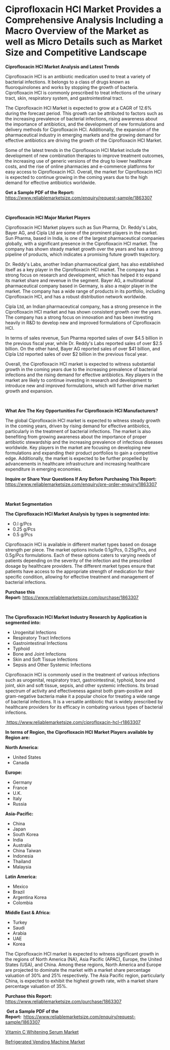 <p><h1>Ciprofloxacin HCl Market Provides a Comprehensive Analysis Including a Macro Overview of the Market as well as Micro Details such as Market Size and Competitive Landscape</h1></p><p><strong>Ciprofloxacin HCl Market Analysis and Latest Trends</strong></p>
<p><p>Ciprofloxacin HCl is an antibiotic medication used to treat a variety of bacterial infections. It belongs to a class of drugs known as fluoroquinolones and works by stopping the growth of bacteria. Ciprofloxacin HCl is commonly prescribed to treat infections of the urinary tract, skin, respiratory system, and gastrointestinal tract.</p><p>The Ciprofloxacin HCl Market is expected to grow at a CAGR of 12.6% during the forecast period. This growth can be attributed to factors such as the increasing prevalence of bacterial infections, rising awareness about the importance of antibiotics, and the development of new formulations and delivery methods for Ciprofloxacin HCl. Additionally, the expansion of the pharmaceutical industry in emerging markets and the growing demand for effective antibiotics are driving the growth of the Ciprofloxacin HCl Market.</p><p>Some of the latest trends in the Ciprofloxacin HCl Market include the development of new combination therapies to improve treatment outcomes, the increasing use of generic versions of the drug to lower healthcare costs, and the rise of online pharmacies and e-commerce platforms for easy access to Ciprofloxacin HCl. Overall, the market for Ciprofloxacin HCl is expected to continue growing in the coming years due to the high demand for effective antibiotics worldwide.</p></p>
<p><strong>Get a Sample PDF of the Report:&nbsp;</strong> <a href="https://www.reliablemarketsize.com/enquiry/request-sample/1863307">https://www.reliablemarketsize.com/enquiry/request-sample/1863307</a></p>
<p>&nbsp;</p>
<p><strong>Ciprofloxacin HCl Major Market Players</strong></p>
<p><p>Ciprofloxacin HCl Market players such as Sun Pharma, Dr. Reddy's Labs, Bayer AG, and Cipla Ltd are some of the prominent players in the market. Sun Pharma, based in India, is one of the largest pharmaceutical companies globally, with a significant presence in the Ciprofloxacin HCl market. The company has shown steady market growth over the years and has a strong pipeline of products, which indicates a promising future growth trajectory.</p><p>Dr. Reddy's Labs, another Indian pharmaceutical giant, has also established itself as a key player in the Ciprofloxacin HCl market. The company has a strong focus on research and development, which has helped it to expand its market share and revenue in the segment. Bayer AG, a multinational pharmaceutical company based in Germany, is also a major player in the market. The company has a wide range of products in its portfolio, including Ciprofloxacin HCl, and has a robust distribution network worldwide.</p><p>Cipla Ltd, an Indian pharmaceutical company, has a strong presence in the Ciprofloxacin HCl market and has shown consistent growth over the years. The company has a strong focus on innovation and has been investing heavily in R&D to develop new and improved formulations of Ciprofloxacin HCl.</p><p>In terms of sales revenue, Sun Pharma reported sales of over $4.5 billion in the previous fiscal year, while Dr. Reddy's Labs reported sales of over $2.5 billion. On the other hand, Bayer AG reported sales of over $41 billion, and Cipla Ltd reported sales of over $2 billion in the previous fiscal year.</p><p>Overall, the Ciprofloxacin HCl market is expected to witness substantial growth in the coming years due to the increasing prevalence of bacterial infections and the rising demand for effective antibiotics. Key players in the market are likely to continue investing in research and development to introduce new and improved formulations, which will further drive market growth and expansion.</p></p>
<p>&nbsp;</p>
<p><strong>What Are The Key Opportunities For Ciprofloxacin HCl Manufacturers?</strong></p>
<p><p>The global Ciprofloxacin HCl market is expected to witness steady growth in the coming years, driven by rising demand for effective antibiotics, particularly in the treatment of bacterial infections. The market is also benefiting from growing awareness about the importance of proper antibiotic stewardship and the increasing prevalence of infectious diseases worldwide. Key players in the market are focusing on developing new formulations and expanding their product portfolios to gain a competitive edge. Additionally, the market is expected to be further propelled by advancements in healthcare infrastructure and increasing healthcare expenditure in emerging economies.</p></p>
<p><strong>Inquire or Share Your Questions If Any Before Purchasing This Report:</strong> <a href="https://www.reliablemarketsize.com/enquiry/pre-order-enquiry/1863307">https://www.reliablemarketsize.com/enquiry/pre-order-enquiry/1863307</a></p>
<p>&nbsp;</p>
<p><strong>Market Segmentation</strong></p>
<p><strong>The Ciprofloxacin HCl Market Analysis by types is segmented into:</strong></p>
<p><ul><li>O.l g/Pcs</li><li>0.25 g/Pcs</li><li>0.5 g/Pcs</li></ul></p>
<p><p>Ciprofloxacin HCl is available in different market types based on dosage strength per piece. The market options include 0.1g/Pcs, 0.25g/Pcs, and 0.5g/Pcs formulations. Each of these options caters to varying needs of patients depending on the severity of the infection and the prescribed dosage by healthcare providers. The different market types ensure that patients have access to the appropriate strength of medication for their specific condition, allowing for effective treatment and management of bacterial infections.</p></p>
<p><strong>Purchase this Report:&nbsp;</strong><a href="https://www.reliablemarketsize.com/purchase/1863307">https://www.reliablemarketsize.com/purchase/1863307</a></p>
<p>&nbsp;</p>
<p><strong>The Ciprofloxacin HCl Market Industry Research by Application is segmented into:</strong></p>
<p><ul><li>Urogenital Infections</li><li>Respiratory Tract Infections</li><li>Gastrointestinal Infections</li><li>Typhoid</li><li>Bone and Joint Infections</li><li>Skin and Soft Tissue Infections</li><li>Sepsis and Other Systemic Infections</li></ul></p>
<p><p>Ciprofloxacin HCl is commonly used in the treatment of various infections such as urogenital, respiratory tract, gastrointestinal, typhoid, bone and joint, skin and soft tissue, sepsis, and other systemic infections. Its broad spectrum of activity and effectiveness against both gram-positive and gram-negative bacteria make it a popular choice for treating a wide range of bacterial infections. It is a versatile antibiotic that is widely prescribed by healthcare providers for its efficacy in combating various types of bacterial infections.</p></p>
<p><a href="https://www.reliablemarketsize.com/ciprofloxacin-hcl-r1863307">&nbsp;https://www.reliablemarketsize.com/ciprofloxacin-hcl-r1863307</a></p>
<p><strong>In terms of Region, the Ciprofloxacin HCl Market Players available by Region are:</strong></p>
<p>
    <p> <strong> North America: </strong>
        <ul>
            <li>United States</li>
            <li>Canada</li>
        </ul>
        </p> 
    <p> <strong> Europe: </strong>
        <ul>
            <li>Germany</li>
            <li>France</li>
            <li>U.K.</li>
            <li>Italy</li>
            <li>Russia</li>
        </ul>
        </p> 
    <p> <strong> Asia-Pacific: </strong>
        <ul>
            <li>China</li>
            <li>Japan</li>
            <li>South Korea</li>
            <li>India</li>
            <li>Australia</li>
            <li>China Taiwan</li>
            <li>Indonesia</li>
            <li>Thailand</li>
            <li>Malaysia</li>
        </ul>
        </p> 
    <p> <strong> Latin America: </strong>
        <ul>
            <li>Mexico</li>
            <li>Brazil</li>
            <li>Argentina Korea</li>
            <li>Colombia</li>
        </ul>
        </p> 
    <p> <strong> Middle East & Africa: </strong>
        <ul>
            <li>Turkey</li>
            <li>Saudi</li>
            <li>Arabia</li>
            <li>UAE</li>
            <li>Korea</li>
        </ul>
    </p>
    </p>
<p><p>The Ciprofloxacin HCl market is expected to witness significant growth in the regions of North America (NA), Asia Pacific (APAC), Europe, the United States (USA), and China. Among these regions, North America and Europe are projected to dominate the market with a market share percentage valuation of 30% and 25% respectively. The Asia Pacific region, particularly China, is expected to exhibit the highest growth rate, with a market share percentage valuation of 35%.</p></p>
<p><strong>Purchase this Report: </strong><a href="https://www.reliablemarketsize.com/purchase/1863307">https://www.reliablemarketsize.com/purchase/1863307</a></p>
<p>&nbsp;<strong>Get a Sample PDF of the Report:&nbsp;&nbsp;</strong><a href="https://www.reliablemarketsize.com/enquiry/request-sample/1863307">https://www.reliablemarketsize.com/enquiry/request-sample/1863307</a></p>
<p><strong></strong></p>
<p><p><a href="https://www.linkedin.com/pulse/global-vitamin-c-whitening-serum-market-sector-types-applications-ygywf?trackingId=9jRsof6pSSiAgo1S0KwxqQ%3D%3D">Vitamin C Whitening Serum Market</a></p><p><a href="https://medium.com/@gabrieluffman5656/global-refrigerated-vending-machine-market-size-share-analysis-by-product-type-by-application-53d3bb7eecb6">Refrigerated Vending Machine Market</a></p></p>